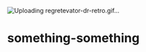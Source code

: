 ![Uploading regretevator-dr-retro.gif…](https://media1.tenor.com/m/4Y4e1OgPWy4AAAAd/regretevator-dr-retro.gif)
# something-something

